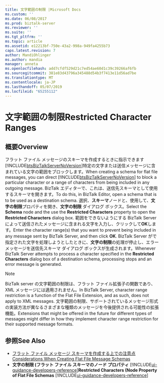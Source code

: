 ```yaml
---
title: 文字範囲の制限 |Microsoft Docs
ms.custom: ''
ms.date: 06/08/2017
ms.prod: biztalk-server
ms.reviewer: ''
ms.suite: ''
ms.tgt_pltfrm: ''
ms.topic: article
ms.assetid: e12213bf-750e-43a2-998a-949fa4255b73
caps.latest.revision: 7
author: MandiOhlinger
ms.author: mandia
manager: anneta
ms.openlocfilehash: add7cfdf529d21c7ed54ae60d1c39c39266af6fb
ms.sourcegitcommit: 381e83d43796a345488d54b3f7413e11d56ad7be
ms.translationtype: MT
ms.contentlocale: ja-JP
ms.lasthandoff: 05/07/2019
ms.locfileid: "65255112"
---
```

# <a name="restricted-character-ranges"></a><span data-ttu-id="9c148-102">文字範囲の制限</span><span class="sxs-lookup"><span data-stu-id="9c148-102">Restricted Character Ranges</span></span>

## <a name="overview"></a><span data-ttu-id="9c148-103">概要</span><span class="sxs-lookup"><span data-stu-id="9c148-103">Overview</span></span>
<span data-ttu-id="9c148-104">フラット ファイル メッセージのスキーマを作成するときに指示できます[!INCLUDE[btsBizTalkServerNoVersion](../includes/btsbiztalkservernoversion-md.md)]特定の文字または送信メッセージに含まれている文字の範囲をブロックします。</span><span class="sxs-lookup"><span data-stu-id="9c148-104">When creating a schema for flat file messages, you can direct [!INCLUDE[btsBizTalkServerNoVersion](../includes/btsbiztalkservernoversion-md.md)] to block a particular character or a range of characters from being included in any outgoing message.</span></span> <span data-ttu-id="9c148-105">BizTalk エディターで、これは、送信先スキーマとして使用するスキーマを開きます。</span><span class="sxs-lookup"><span data-stu-id="9c148-105">To do this, in BizTalk Editor, open a schema that is to be used as a destination schema.</span></span> <span data-ttu-id="9c148-106">選択、**スキーマ**ノードと、使用して、**文字の制限**プロパティを開き、**文字の制限** ダイアログ ボックス。</span><span class="sxs-lookup"><span data-stu-id="9c148-106">Select the **Schema** node and the use the **Restricted Characters** property to open the **Restricted Characters** dialog box.</span></span> <span data-ttu-id="9c148-107">範囲をできないようにする BizTalk Server によって送信されたメッセージに含まれる文字を入力し、クリックして**OK**します。</span><span class="sxs-lookup"><span data-stu-id="9c148-107">Enter the character range(s) that you want to prevent being included in any message sent by BizTalk Server, and then click **OK**.</span></span> <span data-ttu-id="9c148-108">BizTalk Server がで指定された文字を処理しようとしたときに、**文字の制限**の処理が停止し、エラー メッセージを送信先スキーマ ダイアログ ボックスが生成されます。</span><span class="sxs-lookup"><span data-stu-id="9c148-108">Whenever BizTalk Server attempts to process a character specified in the **Restricted Characters** dialog box of a destination schema, processing stops and an error message is generated.</span></span>  

> [!NOTE]
>  <span data-ttu-id="9c148-109">BizTalk server の文字範囲の制限は、フラット ファイル拡張子の関数であり、XML メッセージには適用されません。</span><span class="sxs-lookup"><span data-stu-id="9c148-109">In BizTalk Server, character range restriction is a function of the Flat File Extension, and as such, does not apply to XML messages.</span></span> <span data-ttu-id="9c148-110">文字範囲の制限、サポートされているメッセージ形式の実装方法が異なるさまざまな種類のメッセージを今後提供される可能性の拡張機能。</span><span class="sxs-lookup"><span data-stu-id="9c148-110">Extensions that might be offered in the future for different types of messages might differ in how they implement character range restriction for their supported message formats.</span></span>  

## <a name="see-also"></a><span data-ttu-id="9c148-111">参照</span><span class="sxs-lookup"><span data-stu-id="9c148-111">See Also</span></span>  
- [<span data-ttu-id="9c148-112">フラット ファイル メッセージ スキーマを作成する上での注意点</span><span class="sxs-lookup"><span data-stu-id="9c148-112">Considerations When Creating Flat File Message Schemas</span></span>](../core/considerations-when-creating-flat-file-message-schemas.md)   
- <span data-ttu-id="9c148-113">**文字の制限 (フラット ファイル スキーマのノード プロパティ** [!INCLUDE[ui-guidance-developers-reference](../includes/ui-guidance-developers-reference.md)]</span><span class="sxs-lookup"><span data-stu-id="9c148-113">**Restricted Characters (Node Property of Flat File Schemas** [!INCLUDE[ui-guidance-developers-reference](../includes/ui-guidance-developers-reference.md)]</span></span>
